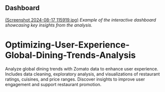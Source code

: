 ## Dashboard
[(Screenshot 2024-08-17 115919.jpg)](https://github.com/Vikant07/Optimizing-User-Experience-Global-Dining-Trends-Analysis/blob/main/Screenshot%202024-08-17%20115919.jpg)
*Example of the interactive dashboard showcasing key insights from the analysis.*

# Optimizing-User-Experience-Global-Dining-Trends-Analysis
Analyze global dining trends with Zomato data to enhance user experience. Includes data cleaning, exploratory analysis, and visualizations of restaurant ratings, cuisines, and price ranges. Discover insights to improve user engagement and support restaurant promotion.
